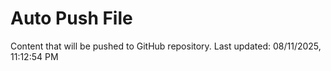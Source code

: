 # Auto Push File

Content that will be pushed to GitHub repository.
Last updated: 08/11/2025, 11:12:54 PM
